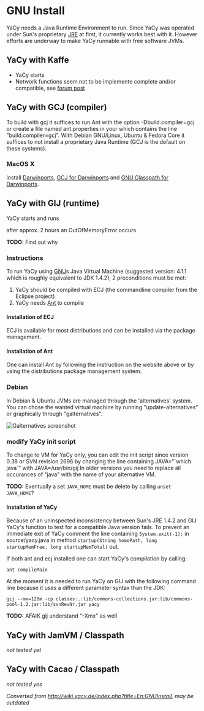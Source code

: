 # GNU Install

YaCy needs a Java Runtime Environment to run. Since YaCy was operated
under Sun's proprietary [JRE](http://java.sun.com/) at first, it
currently works best with it. However efforts are underway to make YaCy
runnable with free software JVMs.





## YaCy with Kaffe

  - YaCy starts
  - Network functions seem not to be implemente complete and/or
    compatible, see [forum
    post](http://www.yacy-forum.de/viewtopic.php?t=2919)

## YaCy with GCJ (compiler)

To build with gcj it suffices to run Ant with the option
-Dbuild.compiler=gcj or create a file named ant.properties in your which
contains the line "build.compiler=gcj". With Debian GNU/Linux, Ubuntu &
Fedora Core it suffices to not install a proprietary Java Runtime (GCJ
is the default on these systems).

### MacOS X

Install [Darwinports](http://www.darwinports.com), [GCJ for
Darwinports](http://gcj34.darwinports.com) and [GNU Classpath for
Darwinports](http://gnu-classpath.darwinports.com).

## YaCy with GIJ (runtime)

YaCy starts and runs

after approx. 2 hours an OutOfMemoryError occurs


**TODO:** Find out why



### Instructions

To run YaCy using [GNU](http://gcc.gnu.org/java)s Java Virtual Machine
(suggested version: 4.1.1 which is roughly equivalent to JDK 1.4.2), 2
preconditions must be met:

1.  YaCy should be compiled with ECJ (the commandline compiler from the
    Eclipse project)
2.  YaCy needs [Ant](http://ant.apache.org/) to compile

#### Installation of ECJ

ECJ is available for most distributions and can be installed via the
package management.

#### Installation of Ant

One can install Ant by following the instruction on the website above or
by using the distributions package management system.




### Debian

In Debian & Ubuntu JVMs are managed through the 'alternatives' system.
You can chose the wanted virtual machine by running
"update-alternatives" or graphically through "galternatives".


![Galternatives screenshot](../../img/Galternatives.png)

### modify YaCy init script

To change to VM for YaCy only, you can edit the init script since
version 0.38 or SVN revision 2696 by changing the line containing
JAVA="\`which java\`" with JAVA=/usr/bin/gij In older versions you need
to replace all occurances of "java" with the name of your alternative
VM.



**TODO:** Eventually a set `JAVA_HOME` must be delete by calling `unset
JAVA_HOME`?



#### Installation of YaCy

Because of an uninspected inconsistency between Sun's JRE 1.4.2 and GIJ
YaCy's function to test for a compatible Java version fails. To prevent
an immediate exit of YaCy comment the line containing `System.exit(-1);`
in source/yacy.java in method `startup(String homePath, long
startupMemFree, long startupMemTotal)` out.

If both ant and ecj installed one can start YaCy's compilation by
calling:

    ant compileMain

At the moment it is needed to run YaCy on GIJ with the following command
line because it uses a different parameter syntax than the JDK:

    gij --mx=128m -cp classes:.:lib/commons-collections.jar:lib/commons-pool-1.2.jar:lib/svnRevNr.jar yacy



**TODO:** AFAIK gij understand "-Xmx" as well



## YaCy with JamVM / Classpath

*not tested yet*

## YaCy with Cacao / Classpath

*not tested yes*


_Converted from
<http://wiki.yacy.de/index.php?title=En:GNUInstall>, may be
outdated_





